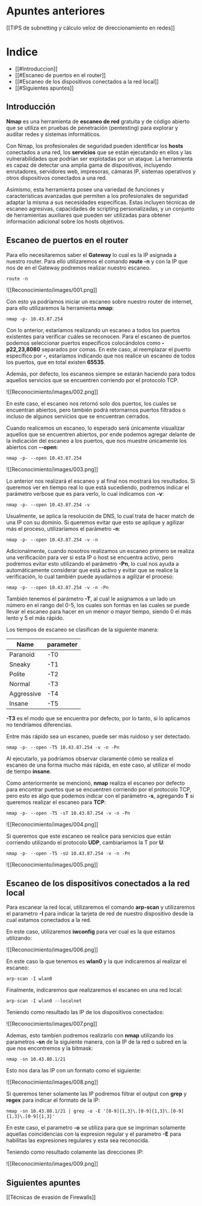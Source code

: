 # Apuntes anteriores

[[TIPS de subnetting y cálculo veloz de direccionamiento en redes]]

# Indice

- [[#Introduccion]]
- [[#Escaneo de puertos en el router]]
- [[#Escaneo de los dispositivos conectados a la red local]]
- [[#Siguientes apuntes]]

## Introducción

**Nmap** es una herramienta de **escaneo de red** gratuita y de código abierto que se utiliza en pruebas de penetración (pentesting) para explorar y auditar redes y sistemas informáticos. 

Con Nmap, los profesionales de seguridad pueden identificar los **hosts** conectados a una red, los **servicios** que se están ejecutando en ellos y las vulnerabilidades que podrían ser explotadas por un ataque. La herramienta es capaz de detectar una amplia gama de dispositivos, incluyendo enrutadores, servidores web, impresoras, cámaras IP, sistemas operativos y otros dispositivos conectados a una red.

Asimismo, esta herramienta posee una variedad de funciones y características avanzadas que permiten a los profesionales de seguridad adaptar la misma a sus necesidades específicas. Estas incluyen técnicas de escaneo agresivas, capacidades de scripting personalizadas, y un conjunto de herramientas auxiliares que pueden ser utilizadas para obtener información adicional sobre los hosts objetivos.
## Escaneo de puertos en el router

Para ello necesitaremos saber el **Gateway** lo cual es la IP asignada a nuestro router. Para ello utilizaremos el comando **route -n** y con la IP que nos de en el Gateway podremos realizar nuestro escaneo.

```shell
route -n
```

![[Reconocimiento/images/001.png]]

Con esto ya podríamos iniciar un escaneo sobre nuestro router de internet, para ello utilizaremos la herramienta **nmap**:

```shell
nmap -p- 10.43.87.254
```

Con lo anterior, estaríamos realizando un escaneo a todos los puertos existentes para verificar cuáles se reconocen. Para el escaneo de puertos podemos seleccionar puertos específicos colocándolos como **-p22,23,8080** separados por comas. En este caso, al reemplazar el puerto específico por **-**, estaríamos indicando que nos realice un escaneo de todos los puertos, que en total existen **65535**. 

Además, por defecto, los escaneos siempre se estarán haciendo para todos aquellos servicios que se encuentren corriendo por el protocolo TCP.

![[Reconocimiento/images/002.png]]

En este caso, el escaneo nos retornó solo dos puertos, los cuales se encuentran abiertos, pero también podrá retornarnos puertos filtrados o incluso de algunos servicios que se encuentran cerrados. 

Cuando realicemos un escaneo, lo esperado será únicamente visualizar aquellos que se encuentren abiertos, por ende podemos agregar delante de la indicación del escaneo a los puertos, que nos muestre únicamente los abiertos con **--open**:

```shell
nmap -p- --open 10.43.87.254
```

![[Reconocimiento/images/003.png]]

Lo anterior nos realizará el escaneo y al final nos mostrará los resultados. Si queremos ver en tiempo real lo que está sucediendo, podremos indicar el parámetro verbose que es para verlo, lo cual indicamos con **-v**:

```shell
nmap -p- --open 10.43.87.254 -v
```

Usualmente, se aplica la resolución de DNS, lo cual trata de hacer match de una IP con su dominio. Si queremos evitar que esto se aplique y agilizar más el proceso, utilizaríamos el parámetro **-n**:

```shell
nmap -p- --open 10.43.87.254 -v -n
```

Adicionalmente, cuando nosotros realizamos un escaneo primero se realiza una verificación para ver si esta IP o host se encuentra activo, pero podremos evitar esto utilizando el parámetro **-Pn**, lo cual nos ayuda a automáticamente considerar que está activo y evitar que se realice la verificación, lo cual también puede ayudarnos a agilizar el proceso:

```shell
nmap -p- --open 10.43.87.254 -v -n -Pn
```

También tenemos el parámetro **-T**, al cual le asignamos a un lado un número en el rango del 0-5, los cuales son formas en las cuales se puede llevar el escaneo para hacer en un menor o mayor tiempo, siendo 0 el más lento y 5 el más rápido. 

Los tiempos de escaneo se clasifican de la siguiente manera:

| Name       | parameter |
| ---------- | --------- |
| Paranoid   | -T0       |
| Sneaky     | -T1       |
| Polite     | -T2       |
| Normal     | -T3       |
| Aggressive | -T4       |
| Insane     | -T5       |

**-T3** es el modo que se encuentra por defecto, por lo tanto, si lo aplicamos no tendríamos diferencias. 

Entre más rápido sea un escaneo, puede ser más ruidoso y ser detectado.

```shell
nmap -p- --open -T5 10.43.87.254 -v -n -Pn
```

Al ejecutarlo, ya podríamos observar claramente cómo se realiza el escaneo de una forma mucho más rápida, en este caso, al utilizar el modo de tiempo **insane**. 

Como anteriormente se mencionó, **nmap** realiza el escaneo por defecto para encontrar puertos que se encuentren corriendo por el protocolo TCP, pero esto es algo que podemos indicar con el parámetro **-s**, agregando **T** si queremos realizar el escaneo para **TCP**:

```shell
nmap -p- --open -T5 -sT 10.43.87.254 -v -n -Pn
```

![[Reconocimiento/images/004.png]]

Si queremos que este escaneo se realice para servicios que están corriendo utilizando el protocolo **UDP**, cambiaríamos la T por **U**:

```shell
nmap -p- --open -T5 -sU 10.43.87.254 -v -n -Pn
```

![[Reconocimiento/images/005.png]]

## Escaneo de los dispositivos conectados a la red local

Para escanear la red local, utilizaremos el comando **arp-scan** y utilizaremos el parametro **-I** para indicar la tarjeta de red de nuestro dispositivo desde la cual estamos conectados a la red.

En este caso, utilizaremos **iwconfig** para ver cual es la que estamos utilizando:

![[Reconocimiento/images/006.png]]

En este caso la que tenemos es **wlan0** y la que indicaremos al realizar el escaneo:

```shell
arp-scan -I wlan0
```

Finalmente, indicaremos que realizaremos el escaneo en una red local:

```shell
arp-scan -I wlan0 --localnet
```

Teniendo como resultado las IP de los dispositivos conectados:

![[Reconocimiento/images/007.png]]

Ademas, esto tambien podremos realizarlo con **nmap** utilizando los parametros **-sn** de la siguiente manera, con la IP de la red o subred en la que nos encontremos y la bitmask:

```shell
nmap -sn 10.43.80.1/21
```

Esto nos dara las IP con un formato como el siguiente:

![[Reconocimiento/images/008.png]]

Si queremos tener solamente las IP podremos filtrar el output con **grep** y **regex** para indicar el formato de la IP:

```shell
nmap -sn 10.43.80.1/21 | grep -o -E '[0-9]{1,3}\.[0-9]{1,3}\.[0-9]{1,3}\.[0-9]{1,3}'
```

En este caso, el parametro **-o** se utiliza para que se impriman solamente aquellas coincidencias con la expresion regular y el parametro **-E** para habilitas las expresiones regulares y esta sea reconocida.

Teniendo como resultado colamente las direcciones IP:

![[Reconocimiento/images/009.png]]

## Siguientes apuntes

[[Técnicas de evasión de Firewalls]]
